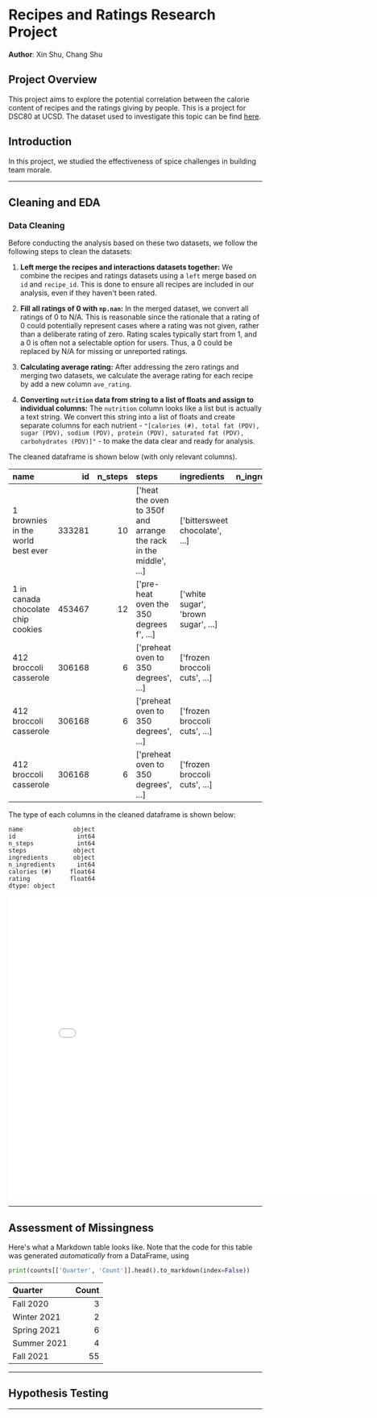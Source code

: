 # Recipes and Ratings Research Project

**Author**: Xin Shu, Chang Shu

## Project Overview
This project aims to explore the potential correlation between the calorie content of recipes and the ratings giving by people. This is a project for DSC80 at UCSD. The dataset used to investigate this topic can be find [here](https://drive.google.com/file/d/1kIbMz6jlhleiZ9_3QthmUnifoSds_2EI/view).

## Introduction

In this project, we studied the effectiveness of spice challenges in building team morale.

---

## Cleaning and EDA
### Data Cleaning
Before conducting the analysis based on these two datasets, we follow the following steps to clean the datasets:

1. **Left merge the recipes and interactions datasets together:** We combine the recipes and ratings datasets using a `left` merge based on `id` and `recipe_id`. This is done to ensure all recipes are included in our analysis, even if they haven't been rated. 

2. **Fill all ratings of 0 with `np.nan`:** In the merged dataset, we convert all ratings of 0 to N/A. This is reasonable since the rationale that a rating of 0 could potentially represent cases where a rating was not given, rather than a deliberate rating of zero. Rating scales typically start from 1, and a 0 is often not a selectable option for users. Thus, a 0 could be replaced by N/A for missing or unreported ratings.

3. **Calculating average rating:** After addressing the zero ratings and merging two datasets, we calculate the average rating for each recipe by add a new column `ave_rating`.

4. **Converting `nutrition` data from string to a list of floats and assign to individual columns:** The `nutrition` column looks like a list but is actually a text string. We convert this string into a list of floats and create separate columns for each nutrient - `"[calories (#), total fat (PDV), sugar (PDV), sodium (PDV), protein (PDV), saturated fat (PDV), carbohydrates (PDV)]"` - to make the data clear and ready for analysis.

The cleaned dataframe is shown below (with only relevant columns).

| name                                 |     id |   n_steps | steps                                                             | ingredients                         |   n_ingredients |   calories |   ratings |
|:-------------------------------------|-------:|----------:|:------------------------------------------------------------------|:------------------------------------|----------------:|-----------:|----------:|
| 1 brownies in the world    best ever | 333281 |        10 | ['heat the oven to 350f and arrange the rack in the middle', ...] | ['bittersweet chocolate', ...]      |               9 |      138.4 |         4.0 |
| 1 in canada chocolate chip cookies   | 453467 |        12 | ['pre-heat oven the 350 degrees f', ...]                          | ['white sugar', 'brown sugar', ...] |              11 |      595.1 |         5.0 |
| 412 broccoli casserole               | 306168 |         6 | ['preheat oven to 350 degrees', ...]                              | ['frozen broccoli cuts', ...]       |               9 |      194.8 |         5.0 |
| 412 broccoli casserole               | 306168 |         6 | ['preheat oven to 350 degrees', ...]                              | ['frozen broccoli cuts', ...]       |               9 |      194.8 |         5.0 |
| 412 broccoli casserole               | 306168 |         6 | ['preheat oven to 350 degrees', ...]                              | ['frozen broccoli cuts', ...]       |               9 |      194.8 |         5.0 |

The type of each columns in the cleaned dataframe is shown below:
```
name              object
id                 int64
n_steps            int64
steps             object
ingredients       object
n_ingredients      int64
calories (#)     float64
rating           float64
dtype: object
```

<iframe src="assets/10-80-enrollment.html" width=800 height=600 frameBorder=0></iframe>

---

## Assessment of Missingness

Here's what a Markdown table looks like. Note that the code for this table was generated _automatically_ from a DataFrame, using

```py
print(counts[['Quarter', 'Count']].head().to_markdown(index=False))
```

| Quarter     |   Count |
|:------------|--------:|
| Fall 2020   |       3 |
| Winter 2021 |       2 |
| Spring 2021 |       6 |
| Summer 2021 |       4 |
| Fall 2021   |      55 |

---

## Hypothesis Testing


---